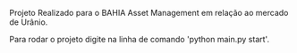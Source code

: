 Projeto Realizado para o BAHIA Asset Management em relação ao mercado de Urânio.

Para rodar o projeto digite na linha de comando 'python main.py start'.